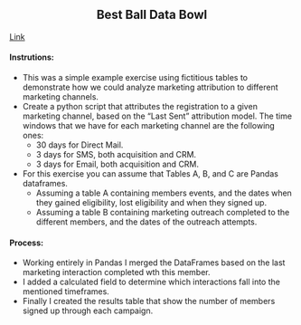 <h2 style="text-align: center;">Best Ball Data Bowl</h2>

<a href="https://github.com/julia-schmidt-lademann/julia-schmidt-lademann.github.io/blob/main/_includes/pandas_marketing_channel.py">Link</a>

#### Instrutions:
- This was a simple example exercise using fictitious tables to demonstrate how we could analyze marketing attribution to different marketing channels. 
- Create a python script that attributes the registration to a given marketing channel, based on the “Last Sent” attribution model. The time windows that we have for each marketing channel are the following ones:
  - 30 days for Direct Mail. 
  - 3 days for SMS, both acquisition and CRM. 
  - 3 days for Email, both acquisition and CRM.
- For this exercise you can assume that Tables A, B, and C are Pandas dataframes.
  - Assuming a table A containing members events, and the dates when they gained eligibility, lost eligibility and when they signed up.
  - Assuming a table B containing marketing outreach completed to the different members, and the dates of the outreach attempts.

#### Process:
- Working entirely in Pandas I merged the DataFrames based on the last marketing interaction completed wth this member.
- I added a calculated field to determine which interactions fall into the mentioned timeframes.
- Finally I created the results table that show the number of members signed up through each campaign.